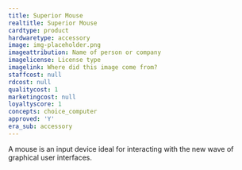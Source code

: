 ```yaml
---
title: Superior Mouse
realtitle: Superior Mouse
cardtype: product
hardwaretype: accessory
image: img-placeholder.png
imageattribution: Name of person or company
imagelicense: License type
imagelink: Where did this image come from?
staffcost: null
rdcost: null
qualitycost: 1
marketingcost: null
loyaltyscore: 1
concepts: choice_computer
approved: 'Y'
era_sub: accessory
---
```


A mouse is an input device ideal for interacting with the new wave of graphical user interfaces.
